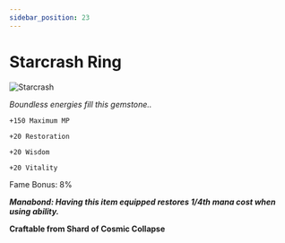```yaml
---
sidebar_position: 23
---
```


# Starcrash Ring

![Starcrash](https://vwiki.valorserver.com/api/item/picture/starcrash%20ring)

<i>Boundless energies fill this gemstone..</i>

    +150 Maximum MP
    
    +20 Restoration 
    
    +20 Wisdom
    
    +20 Vitality
    
Fame Bonus: 8%

***Manabond: Having this item equipped restores 1/4th mana cost when using ability.***

**Craftable from Shard of Cosmic Collapse**
